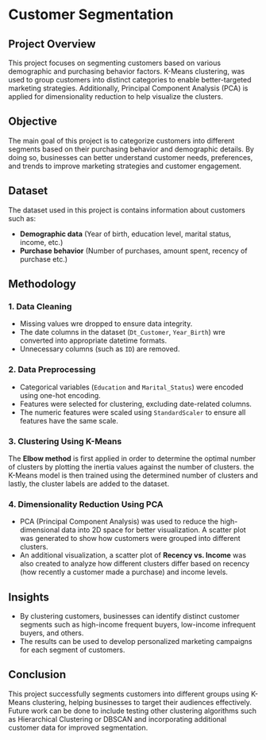 # Customer Segmentation 

## Project Overview
This project focuses on segmenting customers based on various demographic and purchasing behavior factors. K-Means clustering, was used to group customers into distinct categories to enable better-targeted marketing strategies. Additionally, Principal Component Analysis (PCA) is applied for dimensionality reduction to help visualize the clusters.

## Objective
The main goal of this project is to categorize customers into different segments based on their purchasing behavior and demographic details. By doing so, businesses can better understand customer needs, preferences, and trends to improve marketing strategies and customer engagement.

## Dataset
The dataset used in this project is contains information about customers such as:
- **Demographic data** (Year of birth, education level, marital status, income, etc.)
- **Purchase behavior** (Number of purchases, amount spent, recency of purchase etc.)

## Methodology
### 1. Data Cleaning
- Missing values wre dropped to ensure data integrity. 
- The date columns in the dataset (`Dt_Customer`, `Year_Birth`) wre converted into appropriate datetime formats. 
- Unnecessary columns (such as `ID`) are removed.

### 2. Data Preprocessing
- Categorical variables (`Education` and `Marital_Status`) were encoded using one-hot encoding.
- Features were selected for clustering, excluding date-related columns.
- The numeric features were scaled using `StandardScaler` to ensure all features have the same scale.

### 3. Clustering Using K-Means
The **Elbow method** is first applied in order to determine the optimal number of clusters by plotting the inertia values against the number of clusters. the K-Means model is then trained using the determined number of clusters and lastly, the cluster labels are added to the dataset.

### 4. Dimensionality Reduction Using PCA
- PCA (Principal Component Analysis) was used to reduce the high-dimensional data into 2D space for better visualization. A scatter plot was generated to show how customers were grouped into different clusters. 
- An additional visualization, a scatter plot of **Recency vs. Income** was also created to analyze how different clusters differ based on recency (how recently a customer made a purchase) and income levels.

## Insights
- By clustering customers, businesses can identify distinct customer segments such as high-income frequent buyers, low-income infrequent buyers, and others.
- The results can be used to develop personalized marketing campaigns for each segment of customers.

## Conclusion
This project successfully segments customers into different groups using K-Means clustering, helping businesses to target their audiences effectively. Future work can be done to include testing other clustering algorithms such as Hierarchical Clustering or DBSCAN and incorporating additional customer data for improved segmentation.


